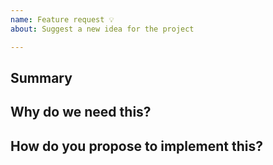 ```yaml
---
name: Feature request 💡
about: Suggest a new idea for the project

---
```


<!-- Thanks for submitting a feature request. Please search existing issues to avoid creating duplicates. -->

## Summary
<!-- Summarize the feature in a few sentences: -->



## Why do we need this?
<!-- Please explain the motivation, how it will be used, etc. -->



## How do you propose to implement this?
<!-- Can you add this and submit a PR? Please think about how this could be added. -->


